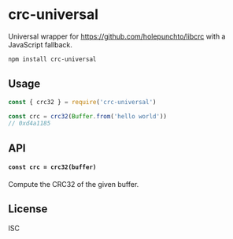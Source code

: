 # crc-universal

Universal wrapper for https://github.com/holepunchto/libcrc with a JavaScript fallback.

```sh
npm install crc-universal
```

## Usage

```js
const { crc32 } = require('crc-universal')

const crc = crc32(Buffer.from('hello world'))
// 0xd4a1185
```

## API

#### `const crc = crc32(buffer)`

Compute the CRC32 of the given buffer.

## License

ISC
